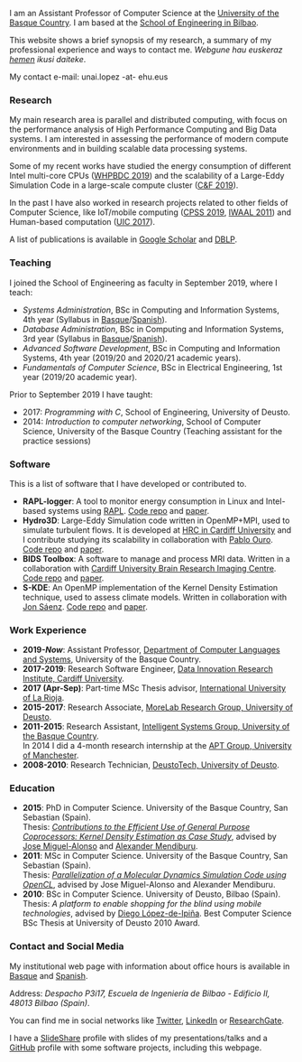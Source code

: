 I am an Assistant Professor of Computer Science at the [University of the Basque Country](https://www.ehu.eus/en). I am based at the [School of Engineering in Bilbao](https://www.ehu.eus/en/web/ingeniaritza-bilbo).

This website shows a brief synopsis of my research, a summary of my professional experience and ways to contact me. _Webgune hau euskeraz [hemen](https://ulopeznovoa.github.io/eus/) ikusi daiteke_.

My contact e-mail: unai.lopez -at- ehu.eus

### Research

My main research area is parallel and distributed computing, with focus on the performance analysis of High Performance Computing and Big Data systems. I am interested in assessing the performance of modern compute environments and in building scalable data processing systems.

Some of my recent works have studied the energy consumption of different Intel multi-core CPUs ([WHPBDC 2019](https://ieeexplore.ieee.org/abstract/document/9060093/)) and the scalability of a Large-Eddy Simulation Code in a large-scale compute cluster ([C&F 2019](https://www.sciencedirect.com/science/article/pii/S0045793018307424)).

In the past I have also worked in research projects related to other fields of Computer Science, like IoT/mobile computing ([CPSS 2019](http://ceur-ws.org/Vol-2530/paper7.pdf), [IWAAL 2011](https://link.springer.com/chapter/10.1007/978-3-642-21303-8_5)) and Human-based computation ([UIC 2017](https://ieeexplore.ieee.org/abstract/document/8397542/)).

A list of publications is available in [Google Scholar](https://scholar.google.es/citations?user=Z8HTo5MAAAAJ) and [DBLP](https://dblp.org/pers/l/Lopez=Novoa:Unai.html).

### Teaching

I joined the School of Engineering as faculty in September 2019, where I teach:

- _Systems Administration_, BSc in Computing and Information Systems, 4th year (Syllabus in [Basque](https://www.ehu.eus/eu/kudeaketaren-eta-informazio-sistemen-informatikaren-ingeniaritzako-gradua-bizkaia/kreditu-eta-irakasgaiak-ikasturteka?p_redirect=consultaAsignatura&p_cod_proceso=egr&p_anyo_acad=20210&p_ciclo=X&p_curso=4&p_cod_asignatura=27709)/[Spanish](https://www.ehu.eus/es/web/guest/grado-ingenieria-informatica-de-gestion-y-sistemas-de-informacion-bizkaia/creditos-y-asignaturas-por-curso?p_redirect=consultaAsignatura&p_cod_proceso=egr&p_anyo_acad=20210&p_ciclo=X&p_curso=4&p_cod_asignatura=27709)).
- _Database Administration_, BSc in Computing and Information Systems, 3rd year (Syllabus in [Basque](https://www.ehu.eus/eu/kudeaketaren-eta-informazio-sistemen-informatikaren-ingeniaritzako-gradua-bizkaia/kreditu-eta-irakasgaiak-ikasturteka?p_redirect=consultaAsignatura&p_cod_proceso=egr&p_anyo_acad=20210&p_ciclo=X&p_curso=3&p_cod_asignatura=27706)/[Spanish](https://www.ehu.eus/es/web/guest/grado-ingenieria-informatica-de-gestion-y-sistemas-de-informacion-bizkaia/creditos-y-asignaturas-por-curso?p_redirect=consultaAsignatura&p_cod_proceso=egr&p_anyo_acad=20210&p_ciclo=X&p_curso=3&p_cod_asignatura=27706)).
- _Advanced Software Development_, BSc in Computing and Information Systems, 4th year (2019/20 and 2020/21 academic years).
- _Fundamentals of Computer Science_, BSc in Electrical Engineering, 1st year (2019/20 academic year).

<!-- Fundamentals of Computer Science URLs:  Syllabus in [Basque](https://www.ehu.eus/eu/ingeniaritza-elektrikoko-gradua-bizkaia/kreditu-eta-irakasgaiak-ikasturteka?p_redirect=consultaAsignatura&p_cod_proceso=egr&p_anyo_acad=20190&p_ciclo=X&p_curso=1&p_cod_asignatura=27679)/[Spanish](https://www.ehu.eus/es/grado-ingenieria-electrica-bizkaia/creditos-y-asignaturas-por-curso?p_redirect=consultaAsignatura&p_cod_proceso=egr&p_anyo_acad=20190&p_ciclo=X&p_curso=1&p_cod_asignatura=27679) -->

Prior to September 2019 I have taught:

- 2017: _Programming with C_, School of Engineering, University of Deusto. 
- 2014: _Introduction to computer networking_, School of Computer Science, University of the Basque Country (Teaching assistant for the practice sessions)

### Software

This is a list of software that I have developed or contributed to.

- **RAPL-logger**: A tool to monitor energy consumption in Linux and Intel-based systems using [RAPL](https://ieeexplore.ieee.org/abstract/document/5599016). [Code repo](https://github.com/ulopeznovoa/RAPL-logger) and [paper](https://ieeexplore.ieee.org/abstract/document/9060093/).
- **Hydro3D**: Large-Eddy Simulation code written in OpenMP+MPI, used to simulate turbulent flows. It is developed at [HRC in Cardiff University](https://www.cardiff.ac.uk/research/explore/research-units/hydro-environmental-research-centre) and I contribute studying its scalability in collaboration with [Pablo Ouro](https://www.research.manchester.ac.uk/portal/pablo.ouro.html). [Code repo](https://github.com/OuroPablo/Hydro3D) and [paper](https://www.sciencedirect.com/science/article/pii/S0045793018307424).
- **BIDS Toolbox**: A software to manage and process MRI data. Written in a collaboration with [Cardiff University Brain Research Imaging Centre](https://www.cardiff.ac.uk/cardiff-university-brain-research-imaging-centre). [Code repo](https://github.com/cardiff-brain-research-imaging-centre/bids-toolbox) and [paper](https://ieeexplore.ieee.org/document/9060259).
- **S-KDE**: An OpenMP implementation of the Kernel Density Estimation technique, used to assess climate models. Written in collaboration with [Jon Sáenz](http://www.ehu.eus/eolo/jsaenz.html). [Code repo](https://github.com/ulopeznovoa/kde_openmp) and [paper](https://journals.sagepub.com/doi/abs/10.1177/1094342015576813).

### Work Experience

- **2019-**___Now___: Assistant Professor, [Department of Computer Languages and Systems](https://www.ehu.eus/es/web/lsi/), University of the Basque Country.
- **2017-2019**: Research Software Engineer, [Data Innovation Research Institute, Cardiff University](https://www.cardiff.ac.uk/data-innovation-research-institute).
- **2017 (Apr-Sep)**: Part-time MSc Thesis advisor, [International University of La Rioja](https://en.unir.net/).
- **2015-2017**: Research Associate, [MoreLab Research Group, University of Deusto](https://morelab.deusto.es/).
- **2011-2015**: Research Assistant, [Intelligent Systems Group, University of the Basque Country](http://www.sc.ehu.es/ccwbayes/).  
In 2014 I did a 4-month research internship at the [APT Group, University of Manchester](http://apt.cs.manchester.ac.uk/).
- **2008-2010**: Research Technician, [DeustoTech, University of Deusto](https://deustotech.deusto.es/).

### Education

- **2015**: PhD in Computer Science. University of the Basque Country, San Sebastian (Spain).  
Thesis: [_Contributions to the Efficient Use of General Purpose Coprocessors: Kernel Density Estimation as Case Study_](https://github.com/isg-ehu/PhD-Dissertations/raw/master/2015_phd_unai_lopez-nova.pdf), advised by [Jose Miguel-Alonso](http://www.sc.ehu.es/acwmialj/) and [Alexander Mendiburu](http://www.sc.ehu.es/ccwbayes/members/amendiburu/alex.html).
- **2011**: MSc in Computer Science. University of the Basque Country, San Sebastian (Spain).  
Thesis: [_Parallelization of a Molecular Dynamics Simulation Code using OpenCL_](http://www.ehu.es/sgi/ARCHIVOS/MSIA_UnaiLopez.pdf), advised by Jose Miguel-Alonso and Alexander Mendiburu.
- **2010**: BSc in Computer Science. University of Deusto, Bilbao (Spain).  
Thesis: _A platform to enable shopping for the blind using mobile technologies_, advised by [Diego López-de-Ipiña](http://paginaspersonales.deusto.es/dipina/). Best Computer Science BSc Thesis at University of Deusto 2010 Award.

### Contact and Social Media

My institutional web page with information about office hours is available in [Basque](https://www.ehu.eus/eu/kudeaketaren-eta-informazio-sistemen-informatikaren-ingeniaritzako-gradua-bizkaia/irakasleak?p_redirect=consultaTutorias&p_anyo_acad=20200&p_idp=458123) and [Spanish](https://www.ehu.eus/es/grado-ingenieria-informatica-de-gestion-y-sistemas-de-informacion-bizkaia/profesorado?p_redirect=consultaTutorias&p_anyo_acad=20200&p_idp=458123).

Address: _Despacho P3i17, Escuela de Ingeniería de Bilbao - Edificio II, 48013 Bilbao (Spain)_.

You can find me in social networks like [Twitter](https://twitter.com/ulopeznovoa), [LinkedIn](https://www.linkedin.com/in/unailopez) or [ResearchGate](https://www.researchgate.net/profile/Unai_Lopez-Novoa).

I have a [SlideShare](https://www.slideshare.net/unlopez) profile with slides of my presentations/talks and a [GitHub](https://github.com/ulopeznovoa) profile with some software projects, including this webpage.
